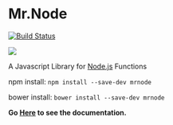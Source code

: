 # Mr.Node
[![Build Status](https://travis-ci.org/talonbragg/Mr.Node.svg?branch=master)](https://travis-ci.org/talonbragg/Mr.Node)

<img src="https://www.mrnode.tk/tophatlogo%20(2).png">

A Javascript Library for [Node.js](https://nodejs.org) Functions

npm install: `npm install --save-dev mrnode`

bower install: `bower install --save-dev mrnode`

**Go [Here](https://mrnode.tk) to see the documentation.**
